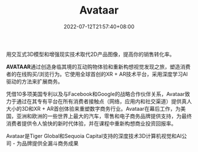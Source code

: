 ﻿---
weight: 
title: "Avataar"
description: "Replace 2D product images with interactive 3D models and augmented reality to shoot up your sales conversions."
date: 2022-07-12T21:57:40+08:00
lastmod: 2022-07-12T16:45:40+08:00
draft: false
authors: ["MineW"]
featuredImage: "229.webp"
link: "https://www.avataar.me/"
tags: ["Avataar","ÐéÄâÈË"]
categories: ["navigation"]
navigation: ["ÐéÄâÈË"]
lightgallery: true
toc: true
pinned: false
recommend: false
recommend1: false
---
用交互式3D模型和增强现实技术取代2D产品图像，提高你的销售转化率。 

**AVATAAR**通过创造身临其境的互动购物体验和重新构想视觉发现之旅，塑造消费者的在线购买/浏览行为。它使用全球首创的XR + AR技术平台，采用深度学习AI驱动的方法来扩展商务。

凭借10多项美国专利以及与Facebook和Google的战略合作伙伴关系，Avataar致力于通过在其专有平台在所有消费者接触点（网络，应用内和社交渠道）提供真人大小的3D和XR + AR首创体验来重塑数字商务行业。Avataar在幕后工作，为美国，亚洲和欧洲的一些世界上最大的汽车，零售和电子商务品牌提供支持，为最终消费者提供令人愉快的新时代体验，并在课程中重新构想商业投资回报率。

Avataar是Tiger Global和Sequoia Capital支持的深度技术3D计算机视觉和AI公司 - 为品牌提供全漏斗商务成果
